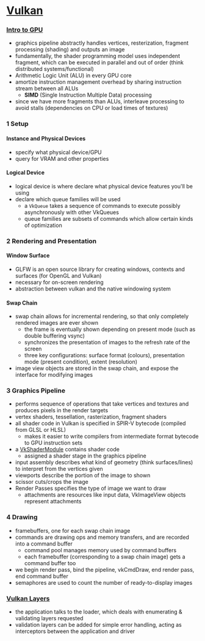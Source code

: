 # [Vulkan](https://vulkan-tutorial.com)

### [Intro to GPU](https://www.cs.cmu.edu/afs/cs/academic/class/15462-f11/www/lec_slides/lec19.pdf)
- graphics pipeline abstractly handles vertices, resterization, fragment processing (shading) and outputs an image
- fundamentally, the shader programming model uses independent fragment, which can be executed in parallel and out of order (think distributed systems/functional)
- Arithmetic Logic Unit (ALU) in every GPU core
- amortize instruction management overhead by sharing instruction stream between all ALUs
  - **SIMD** (Single Instruction Multiple Data) processing
- since we have more fragments than ALUs, interleave processing to avoid stalls (dependencies on CPU or load times of textures)

### 1 Setup 
#### Instance and Physical Devices
- specify what physical device/GPU
- query for VRAM and other properties

#### Logical Device
- logical device is where declare what physical device features you'll be using
- declare which queue families will be used
  - a `VkQueue` takes a sequence of commands to execute possibly asynchronously with other VkQueues
  - queue families are subsets of commands which allow certain kinds of optimization 

### 2 Rendering and Presentation
#### Window Surface
- GLFW is an open source library for creating windows, contexts and surfaces (for OpenGL and Vulkan)
- necessary for on-screen rendering
- abstraction between vulkan and the native windowing system

#### Swap Chain
- swap chain allows for incremental rendering, so that only completely rendered images are ever shown
  - the frame is eventually shown depending on present mode (such as double buffering vsync)
  - synchronizes the presentation of images to the refresh rate of the screen
  - three key configurations: surface format (colours), presentation mode (present condition), extent (resolution)
- image view objects are stored in the swap chain, and expose the interface for modifying images

### 3 Graphics Pipeline
- performs sequence of operations that take vertices and textures and produces pixels in the render targets
- vertex shaders, tessellation, rasterization, fragment shaders
- all shader code in Vulkan is specified in SPIR-V bytecode (compiled from GLSL or HLSL)
  - makes it easier to write compilers from intermediate format bytecode to GPU instruction sets
- a [VkShaderModule](https://www.khronos.org/registry/vulkan/specs/1.1-extensions/man/html/VkShaderModule.html) contains shader code
  - assigned a shader stage in the graphics pipeline
- input assembly describes what kind of geometry (think surfaces/lines) to interpret from the vertices given
- viewports describe the portion of the image to shown
- scissor cuts/crops the image
- Render Passes specifies the type of image we want to draw
  - attachments are resources like input data, VkImageView objects represent attachments

### 4 Drawing
- framebuffers, one for each swap chain image
- commands are drawing ops and memory transfers, and are recorded into a command buffer
  - command pool manages memory used by command buffers
  - each framebuffer (corresponding to a swap chain image) gets a command buffer too
- we begin render pass, bind the pipeline, vkCmdDraw, end render pass, end command buffer
- semaphores are used to count the number of ready-to-display images

### [Vulkan Layers](https://renderdoc.org/vulkan-layer-guide.html)
- the application talks to the loader, which deals with enumerating & validating layers requested
- validation layers can be added for simple error handling, acting as interceptors between the application and driver
